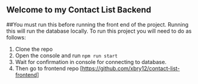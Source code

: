 ## Welcome to my Contact List Backend

##You must run this before running the front end of the project. Running this will run the database locally. To run this project you will need to do as follows:

1. Clone the repo
2. Open the console and run `npm run start`
3. Wait for confirmation in console for connecting to database. 
4. Then go to frontend repo [https://github.com/xbry12/contact-list-frontend]
